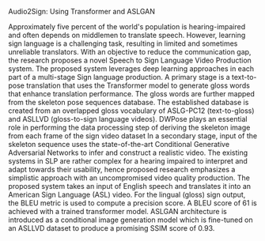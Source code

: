 Audio2Sign: Using Transformer and ASLGAN

Approximately five percent of the world's population is hearing-impaired and often depends on middlemen to translate speech. However, learning sign language is a challenging task, resulting in limited and sometimes unreliable translators. With an objective to reduce the communication gap, the research proposes a novel Speech to Sign Language Video Production system. The proposed system leverages deep learning approaches in each part of a multi-stage Sign language production. A primary stage is a text-to-pose translation that uses the Transformer model to generate gloss words that enhance translation performance. The gloss words are further mapped from the skeleton pose sequences database. The established database is created from an overlapped gloss vocabulary of ASLG-PC12 (text-to-gloss) and ASLLVD (gloss-to-sign language videos). DWPose plays an essential role in performing the data processing step of deriving the skeleton image from each frame of the sign video dataset In a secondary stage, input of the skeleton sequence uses the state-of-the-art Conditional Generative Adversarial Networks to infer and construct a realistic video. The existing systems in SLP are rather complex for a hearing impaired to interpret and adapt towards their usability, hence proposed research emphasizes a simplistic approach with an uncompromised video quality production. The proposed system takes an input of English speech and translates it into an American Sign Language (ASL) video. For the lingual (gloss) sign output, the BLEU metric is used to compute a precision score. A BLEU score of 61 is achieved with a trained transformer model. ASLGAN architecture is introduced as a conditional image generation model which is fine-tuned on an ASLLVD dataset to produce a promising SSIM score of 0.93.
